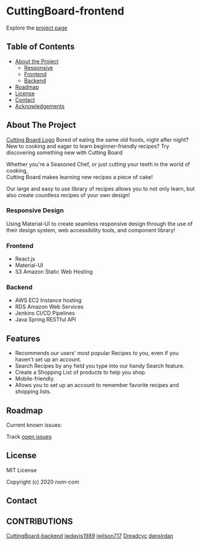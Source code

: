 # CuttingBoard-frontend

Explore the [project page](https://github.com/nom-com/CuttingBoard-frontend)

## Table of Contents

- [About the Project](#about-the-project)
  - [Responsive ](#responsive-design)
  - [Frontend](#frontend)
  - [Backend](#backend)
- [Roadmap](#roadmap)
- [License](#license)
- [Contact](#contact)
- [Acknowledgements](#acknowledgements)

## About The Project

[Cutting Board Logo](public/cuttingBoard.png)
  Bored of eating the same old foods, night after night?
  New to cooking and eager to learn beginner-friendly recipes?
  Try discovering something new with Cutting Board

  Whether you're a Seasoned Chef, or just cutting your teeth in the world of cooking,<br/>
  Cutting Board makes learning new recipes a piece of cake!
  
  Our large and easy to use library of recipes allows you to not only learn,
  but also create countless recipes of your own design!

<!-- ![Project Screenshot](TBD) -->

### Responsive Design

Using Material-UI to create seamless responsive design through the use of their design system, web accessibility tools, and component library!

<!-- ![Mobile Phone](public/images/project-mobile-responsive.PNG) -->

<!-- ![iPad/Tablet](public/images/project-mobile-responsive-tablet.PNG) -->

### Frontend

- React.js
- Material-UI
- S3 Amazon Static Web Hosting

### Backend

- AWS EC2 Instance hosting
- RDS Amazon Web Services
- Jenkins CI/CD Pipelines
- Java Spring RESTful API

## Features

- Recommends our users' most popular Recipes to you, even if you haven't set up an account.
- Search Recipes by any field you type into our handy Search feature.
- Create a Shopping List of products to help you shop.
- Mobile-friendly.
- Allows you to set up an account to remember favorite recipes and shopping lists.

<!-- ![Cat Manager UI](public/images/cat-table.gif) -->

## Roadmap

Current known issues:

Track [open issues](https://github.com/nom-com/CuttingBoard-frontend/issues)

## License

MIT License

Copyright (c) 2020 nom-com

## Contact

<!-- Twitter - [@DanielMont_Eton](https://twitter.com/DanielMont_Eton)

LinkedIn - [LinkedIn](https://www.linkedin.com/in/daniel-mont-eton-43a81055/) -->

## CONTRIBUTIONS

[CuttingBoard-backend](https://github.com/nom-com/CuttingBoard-backend)
[jwdavis1989](https://github.com/jwdavis1989)
[jwilson717](https://github.com/jwilson717)
[Dreadcyc](https://github.com/Dreadcyc)
[dansirdan](https://github.com/dansirdan)
